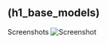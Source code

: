 ## (h1_base_models)

Screenshots
![Screenshot](https://github.com/jackrabbit72380/ho4kmmm/blob/master/h1_base_models_preview.jpg)
